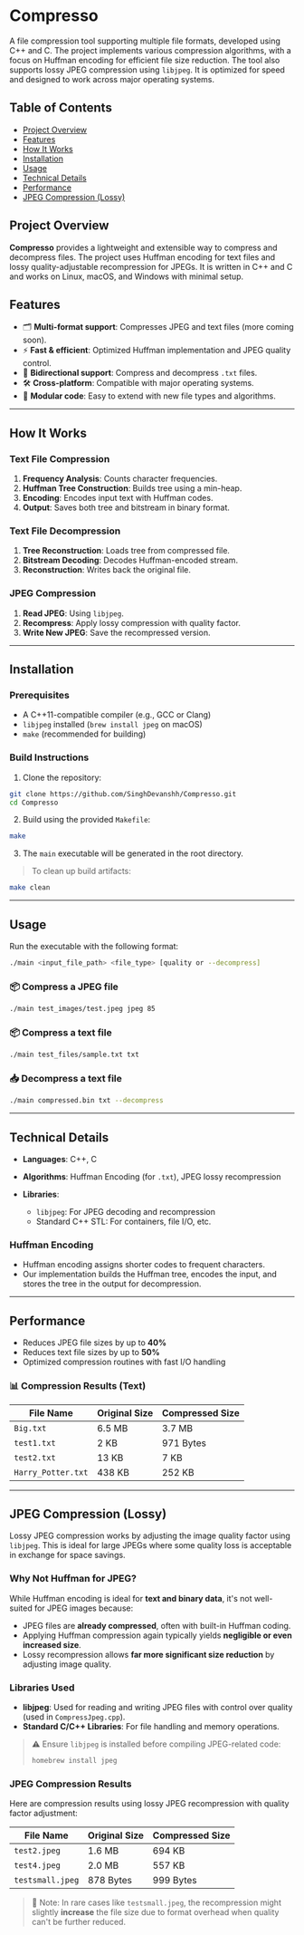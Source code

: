 # Compresso

A file compression tool supporting multiple file formats, developed using C++ and C. The project implements various compression algorithms, with a focus on Huffman encoding for efficient file size reduction. The tool also supports lossy JPEG compression using `libjpeg`. It is optimized for speed and designed to work across major operating systems.

## Table of Contents

- [Project Overview](#project-overview)
- [Features](#features)
- [How It Works](#how-it-works)
- [Installation](#installation)
- [Usage](#usage)
- [Technical Details](#technical-details)
- [Performance](#performance)
- [JPEG Compression (Lossy)](#jpeg-compression-lossy)

## Project Overview

**Compresso** provides a lightweight and extensible way to compress and decompress files. The project uses Huffman encoding for text files and lossy quality-adjustable recompression for JPEGs. It is written in C++ and C and works on Linux, macOS, and Windows with minimal setup.

## Features

- 🗂️ **Multi-format support**: Compresses JPEG and text files (more coming soon).
- ⚡ **Fast & efficient**: Optimized Huffman implementation and JPEG quality control.
- 🔁 **Bidirectional support**: Compress and decompress `.txt` files.
- 🛠️ **Cross-platform**: Compatible with major operating systems.
- 🧩 **Modular code**: Easy to extend with new file types and algorithms.

---

## How It Works

### Text File Compression

1. **Frequency Analysis**: Counts character frequencies.
2. **Huffman Tree Construction**: Builds tree using a min-heap.
3. **Encoding**: Encodes input text with Huffman codes.
4. **Output**: Saves both tree and bitstream in binary format.

### Text File Decompression

1. **Tree Reconstruction**: Loads tree from compressed file.
2. **Bitstream Decoding**: Decodes Huffman-encoded stream.
3. **Reconstruction**: Writes back the original file.

### JPEG Compression

1. **Read JPEG**: Using `libjpeg`.
2. **Recompress**: Apply lossy compression with quality factor.
3. **Write New JPEG**: Save the recompressed version.

---

## Installation

### Prerequisites

- A C++11-compatible compiler (e.g., GCC or Clang)
- `libjpeg` installed (`brew install jpeg` on macOS)
- `make` (recommended for building)

### Build Instructions

1. Clone the repository:

```bash
git clone https://github.com/SinghDevanshh/Compresso.git
cd Compresso
````

2. Build using the provided `Makefile`:

```bash
make
```

3. The `main` executable will be generated in the root directory.

> To clean up build artifacts:

```bash
make clean
```

---

## Usage

Run the executable with the following format:

```bash
./main <input_file_path> <file_type> [quality or --decompress]
```

### 📦 Compress a JPEG file

```bash
./main test_images/test.jpeg jpeg 85
```

### 📦 Compress a text file

```bash
./main test_files/sample.txt txt
```

### 📥 Decompress a text file

```bash
./main compressed.bin txt --decompress
```

---

## Technical Details

* **Languages**: C++, C
* **Algorithms**: Huffman Encoding (for `.txt`), JPEG lossy recompression
* **Libraries**:

  * `libjpeg`: For JPEG decoding and recompression
  * Standard C++ STL: For containers, file I/O, etc.

### Huffman Encoding

* Huffman encoding assigns shorter codes to frequent characters.
* Our implementation builds the Huffman tree, encodes the input, and stores the tree in the output for decompression.

---

## Performance

* Reduces JPEG file sizes by up to **40%**
* Reduces text file sizes by up to **50%**
* Optimized compression routines with fast I/O handling

### 📊 Compression Results (Text)

| File Name          | Original Size | Compressed Size |
| ------------------ | ------------- | --------------- |
| `Big.txt`          | 6.5 MB        | 3.7 MB          |
| `test1.txt`        | 2 KB          | 971 Bytes       |
| `test2.txt`        | 13 KB         | 7 KB            |
| `Harry_Potter.txt` | 438 KB        | 252 KB          |

---

## JPEG Compression (Lossy)

Lossy JPEG compression works by adjusting the image quality factor using `libjpeg`. This is ideal for large JPEGs where some quality loss is acceptable in exchange for space savings.

### Why Not Huffman for JPEG?

While Huffman encoding is ideal for **text and binary data**, it's not well-suited for JPEG images because:
- JPEG files are **already compressed**, often with built-in Huffman coding.
- Applying Huffman compression again typically yields **negligible or even increased size**.
- Lossy recompression allows **far more significant size reduction** by adjusting image quality.

### Libraries Used

- **libjpeg**: Used for reading and writing JPEG files with control over quality (used in `CompressJpeg.cpp`).
- **Standard C/C++ Libraries**: For file handling and memory operations.

> ⚠️ Ensure `libjpeg` is installed before compiling JPEG-related code:
> ```bash
> homebrew install jpeg
> ```

### JPEG Compression Results

Here are compression results using lossy JPEG recompression with quality factor adjustment:

| File Name        | Original Size | Compressed Size |
|------------------|----------------|------------------|
| `test2.jpeg`     | 1.6 MB         | 694 KB           |
| `test4.jpeg`     | 2.0 MB         | 557 KB           |
| `testsmall.jpeg` | 878 Bytes      | 999 Bytes        |

> 📌 Note: In rare cases like `testsmall.jpeg`, the recompression might slightly **increase** the file size due to format overhead when quality can't be further reduced.
